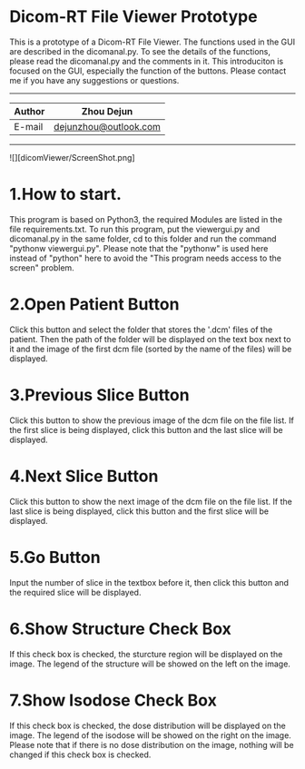 Dicom-RT File Viewer Prototype
===============================
This is a prototype of a Dicom-RT File Viewer. The functions used in the GUI are described in the dicomanal.py. To see the details of the functions, please read the dicomanal.py and the comments in it. This introduciton is focused on the GUI, especially the function of the buttons. Please contact me if you have any suggestions or questions.

****
|Author|Zhou Dejun|
|---|---
|E-mail|dejunzhou@outlook.com
****

![][dicomViewer/ScreenShot.png]

# 1.How to start.
This program is based on Python3, the required Modules are listed in the file requirements.txt. To run this program, put the viewergui.py and dicomanal.py in the same folder, cd to this folder and run the command "pythonw viewergui.py". Please note that the "pythonw" is used here instead of "python" here to avoid the "This program needs access to the screen" problem.

# 2.Open Patient Button
Click this button and select the folder that stores the '.dcm' files of the patient. Then the path of the folder will be displayed on the text box next to it and the image of the first dcm file (sorted by the name of the files) will be displayed.

# 3.Previous Slice Button
Click this button to show the previous image of the dcm file on the file list. If the first slice is being displayed, click this button and the last slice will be displayed.

# 4.Next Slice Button
Click this button to show the next image of the dcm file on the file list. If the last slice is being displayed, click this button and the first slice will be displayed.

# 5.Go Button
Input the number of slice in the textbox before it, then click this button and the required slice will be displayed.

# 6.Show Structure Check Box
If this check box is checked, the sturcture region will be displayed on the image. The legend of the structure will be showed on the left on the image.

# 7.Show Isodose Check Box
If this check box is checked, the dose distribution will be displayed on the image. The legend of the isodose will be showed on the right on the image. Please note that if there is no dose distribution on the image, nothing will be changed if this check box is checked.
